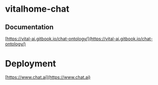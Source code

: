 # vitalhome-chat

## Documentation
[https://vital-ai.gitbook.io/chat-ontology/](https://vital-ai.gitbook.io/chat-ontology/)

# Deployment
[https://www.chat.ai](https://www.chat.ai)
